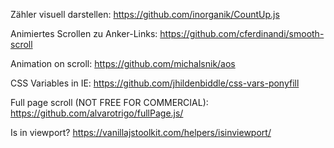Zähler visuell darstellen:
https://github.com/inorganik/CountUp.js

Animiertes Scrollen zu Anker-Links:
https://github.com/cferdinandi/smooth-scroll

Animation on scroll:
https://github.com/michalsnik/aos

CSS Variables in IE:
https://github.com/jhildenbiddle/css-vars-ponyfill

Full page scroll (NOT FREE FOR COMMERCIAL):
https://github.com/alvarotrigo/fullPage.js/

Is in viewport?
https://vanillajstoolkit.com/helpers/isinviewport/

